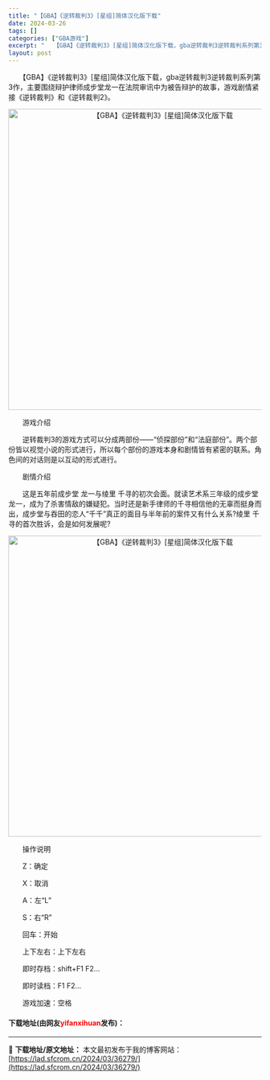 ```yaml
---
title: "【GBA】《逆转裁判3》[星组]简体汉化版下载"
date: 2024-03-26
tags: []
categories: ["GBA游戏"]
excerpt: "　　【GBA】《逆转裁判3》[星组]简体汉化版下载，gba逆转裁判3逆转裁判系列第3作，主要围绕辩护律师成步堂龙一在法院审讯中为被告辩护的故事，游戏剧情紧接《逆转裁判》和《逆转裁判2》。 　　游戏介绍 　　逆转裁判3的游戏方式可以分成两部份&mdash;&mdash;&ldquo;侦探部份&amp;rdqu&hellip;"
layout: post
---
```


 <p>　　【GBA】《逆转裁判3》[星组]简体汉化版下载，gba逆转裁判3逆转裁判系列第3作，主要围绕辩护律师成步堂龙一在法院审讯中为被告辩护的故事，游戏剧情紧接《逆转裁判》和《逆转裁判2》。</p> <p align="center"><img align="" border="0" src="https://lad.sfcrom.cn/wp-content/uploads/2024/03/20240326_660264dcb01e6.jpg" width="599" alt="【GBA】《逆转裁判3》[星组]简体汉化版下载" /></p> <p>　　游戏介绍</p> <p>　　逆转裁判3的游戏方式可以分成两部份&mdash;&mdash;&ldquo;侦探部份&rdquo;和&ldquo;法庭部份&rdquo;。两个部份皆以视觉小说的形式进行，所以每个部份的游戏本身和剧情皆有紧密的联系。角色间的对话则是以互动的形式进行。</p> <p>　　剧情介绍</p> <p>　　这是五年前成步堂 龙一与绫里 千寻的初次会面。就读艺术系三年级的成步堂 龙一，成为了杀害情敌的嫌疑犯。当时还是新手律师的千寻相信他的无辜而挺身而出，成步堂与吞田的恋人&ldquo;千千&rdquo;真正的面目与半年前的案件又有什么关系?绫里 千寻的首次胜诉，会是如何发展呢?</p> <p align="center"><img align="" border="0" src="https://lad.sfcrom.cn/wp-content/uploads/2024/03/20240326_660264dd17837.jpg" width="599" alt="【GBA】《逆转裁判3》[星组]简体汉化版下载" /></p> <p>　　操作说明</p> <p>　　Z：确定</p> <p>　　X：取消</p> <p>　　A：左&ldquo;L&rdquo;</p> <p>　　S：右&ldquo;R&rdquo;</p> <p>　　回车：开始</p> <p>　　上下左右：上下左右</p> <p>　　即时存档：shift+F1 F2...</p> <p>　　即时读档：F1 F2...</p> <p>　　游戏加速：空格</p> <p><h4>下载地址(由网友<font color="red">yifanxihuan</font>发布)：</h4></p> 

---
📖 **下载地址/原文地址：** 本文最初发布于我的博客网站：[https://lad.sfcrom.cn/2024/03/36279/](https://lad.sfcrom.cn/2024/03/36279/)
